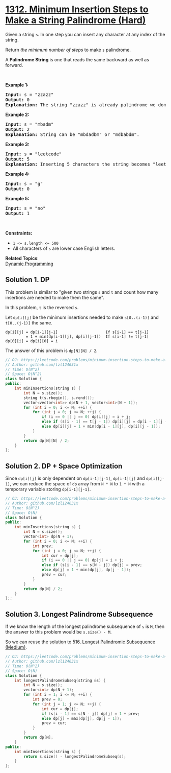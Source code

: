 # [1312. Minimum Insertion Steps to Make a String Palindrome (Hard)](https://leetcode.com/problems/minimum-insertion-steps-to-make-a-string-palindrome/)

<p>Given a string <code>s</code>. In one step you can insert any character at any index of the string.</p>

<p>Return <em>the minimum number of steps</em> to make <code>s</code>&nbsp;palindrome.</p>

<p>A&nbsp;<b>Palindrome String</b>&nbsp;is one that reads the same backward as well as forward.</p>

<p>&nbsp;</p>
<p><strong>Example 1:</strong></p>

<pre><strong>Input:</strong> s = "zzazz"
<strong>Output:</strong> 0
<strong>Explanation:</strong> The string "zzazz" is already palindrome we don't need any insertions.
</pre>

<p><strong>Example 2:</strong></p>

<pre><strong>Input:</strong> s = "mbadm"
<strong>Output:</strong> 2
<strong>Explanation:</strong> String can be "mbdadbm" or "mdbabdm".
</pre>

<p><strong>Example 3:</strong></p>

<pre><strong>Input:</strong> s = "leetcode"
<strong>Output:</strong> 5
<strong>Explanation:</strong> Inserting 5 characters the string becomes "leetcodocteel".
</pre>

<p><strong>Example 4:</strong></p>

<pre><strong>Input:</strong> s = "g"
<strong>Output:</strong> 0
</pre>

<p><strong>Example 5:</strong></p>

<pre><strong>Input:</strong> s = "no"
<strong>Output:</strong> 1
</pre>

<p>&nbsp;</p>
<p><strong>Constraints:</strong></p>

<ul>
	<li><code>1 &lt;= s.length &lt;= 500</code></li>
	<li>All characters of <code>s</code>&nbsp;are lower case English letters.</li>
</ul>

**Related Topics**:  
[Dynamic Programming](https://leetcode.com/tag/dynamic-programming/)

## Solution 1. DP

This problem is similar to "given two strings `s` and `t` and count how many insertions are needed to make them the same".

In this problem, `t` is the reversed `s`.

Let `dp[i][j]` be the minimum insertions needed to make `s[0..(i-1)]` and `t[0..(j-1)]` the same.

```
dp[i][j] = dp[i-1][j-1]                     If s[i-1] == t[j-1]
         = 1 + min(dp[i-1][j], dp[i][j-1])  If s[i-1] != t[j-1]
dp[0][i] = dp[i][0] = i
```

The answer of this problem is `dp[N][N] / 2`.

```cpp
// OJ: https://leetcode.com/problems/minimum-insertion-steps-to-make-a-string-palindrome/
// Author: github.com/lzl124631x
// Time: O(N^2)
// Space: O(N^2)
class Solution {
public:
    int minInsertions(string s) {
        int N = s.size();
        string t(s.rbegin(), s.rend());
        vector<vector<int>> dp(N + 1, vector<int>(N + 1));
        for (int i = 0; i <= N; ++i) {
            for (int j = 0; j <= N; ++j) {
                if (i == 0 || j == 0) dp[i][j] = i + j;
                else if (s[i - 1] == t[j - 1]) dp[i][j] = dp[i - 1][j - 1];
                else dp[i][j] = 1 + min(dp[i - 1][j], dp[i][j - 1]);
            }
        }
        return dp[N][N] / 2;
    }
};
```

## Solution 2. DP + Space Optimization

Since `dp[i][j]` is only dependent on `dp[i-1][j-1]`, `dp[i-1][j]` and `dp[i][j-1]`, we can reduce the space of `dp` array from `N * N` to `1 * N` with a temporary variable storing `dp[i-1][j-1]`.

```cpp
// OJ: https://leetcode.com/problems/minimum-insertion-steps-to-make-a-string-palindrome/
// Author: github.com/lzl124631x
// Time: O(N^2)
// Space: O(N)
class Solution {
public:
    int minInsertions(string s) {
        int N = s.size();
        vector<int> dp(N + 1);
        for (int i = 0; i <= N; ++i) {
            int prev;
            for (int j = 0; j <= N; ++j) {
                int cur = dp[j];
                if (i == 0 || j == 0) dp[j] = i + j;
                else if (s[i - 1] == s[N - j]) dp[j] = prev;
                else dp[j] = 1 + min(dp[j], dp[j - 1]);
                prev = cur;
            }
        }
        return dp[N] / 2;
    }
};;
```

## Solution 3. Longest Palindrome Subsequence

If we know the length of the longest palindrome subsequence of `s` is `M`, then the answer to this problem would be `s.size() - M`.

So we can reuse the solution to [516. Longest Palindromic Subsequence (Medium)](https://leetcode.com/problems/longest-palindromic-subsequence/).

```cpp
// OJ: https://leetcode.com/problems/minimum-insertion-steps-to-make-a-string-palindrome/
// Author: github.com/lzl124631x
// Time: O(N^2)
// Space: O(N)
class Solution {
    int longestPalindromeSubseq(string &s) {
        int N = s.size();
        vector<int> dp(N + 1);
        for (int i = 1; i <= N; ++i) {
            int prev = 0;
            for (int j = 1; j <= N; ++j) {
                int cur = dp[j];
                if (s[i - 1] == s[N - j]) dp[j] = 1 + prev;
                else dp[j] = max(dp[j], dp[j - 1]);
                prev = cur;
            }
        }
        return dp[N];
    }
public:
    int minInsertions(string s) {
        return s.size() - longestPalindromeSubseq(s);
    }
};
```